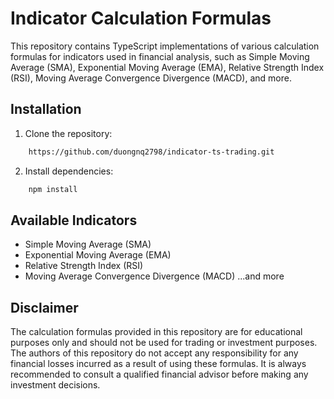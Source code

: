 # Indicator Calculation Formulas

This repository contains TypeScript implementations of various calculation formulas for indicators used in financial analysis, such as Simple Moving Average (SMA), Exponential Moving Average (EMA), Relative Strength Index (RSI), Moving Average Convergence Divergence (MACD), and more.

## Installation

1. Clone the repository:

```sh
    https://github.com/duongnq2798/indicator-ts-trading.git
```

2. Install dependencies:

```sh
    npm install
```

## Available Indicators

- Simple Moving Average (SMA)
- Exponential Moving Average (EMA)
- Relative Strength Index (RSI)
- Moving Average Convergence Divergence (MACD)
  ...and more

## Disclaimer

The calculation formulas provided in this repository are for educational purposes only and should not be used for trading or investment purposes. The authors of this repository do not accept any responsibility for any financial losses incurred as a result of using these formulas. It is always recommended to consult a qualified financial advisor before making any investment decisions.

